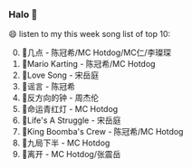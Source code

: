 

### Halo 👋

😄 listen to my this week song list of top 10:

0. 🌈几点 - 陈冠希/MC Hotdog/MC仁/李璨琛
1. 🌈Mario Karting - 陈冠希/MC Hotdog
2. 🌈Love Song - 宋岳庭
3. 🌈谣言 - 陈冠希
4. 🌈反方向的钟 - 周杰伦
5. 🌈命运青红灯 - MC Hotdog
6. 🌈Life's A Struggle - 宋岳庭
7. 🌈King Boomba's Crew - 陈冠希/MC Hotdog
8. 🌈九局下半 - MC Hotdog
9. 🌈离开 - MC Hotdog/张震岳

